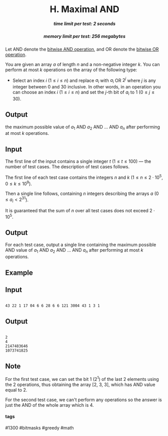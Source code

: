 <h1 style='text-align: center;'> H. Maximal AND</h1>

<h5 style='text-align: center;'>time limit per test: 2 seconds</h5>
<h5 style='text-align: center;'>memory limit per test: 256 megabytes</h5>

Let $\mathsf{AND}$ denote the [bitwise AND operation](https://en.wikipedia.org/wiki/Bitwise_operation#AND), and $\mathsf{OR}$ denote the [bitwise OR operation](https://en.wikipedia.org/wiki/Bitwise_operation#OR).

You are given an array $a$ of length $n$ and a non-negative integer $k$. You can perform at most $k$ operations on the array of the following type:

* Select an index $i$ ($1 \leq i \leq n$) and replace $a_i$ with $a_i$ $\mathsf{OR}$ $2^j$ where $j$ is any integer between $0$ and $30$ inclusive. In other words, in an operation you can choose an index $i$ ($1 \leq i \leq n$) and set the $j$-th bit of $a_i$ to $1$ ($0 \leq j \leq 30$).

## Output

 the maximum possible value of $a_1$ $\mathsf{AND}$ $a_2$ $\mathsf{AND}$ $\dots$ $\mathsf{AND}$ $a_n$ after performing at most $k$ operations. 

## Input

The first line of the input contains a single integer $t$ ($1 \le t \le 100$) — the number of test cases. The description of test cases follows.

The first line of each test case contains the integers $n$ and $k$ ($1 \le n \le 2 \cdot 10^5$, $0 \le k \le 10^9$).

Then a single line follows, containing $n$ integers describing the arrays $a$ ($0 \leq a_i < 2^{31}$).

It is guaranteed that the sum of $n$ over all test cases does not exceed $2 \cdot 10^5$.

## Output

For each test case, output a single line containing the maximum possible $\mathsf{AND}$ value of $a_1$ $\mathsf{AND}$ $a_2$ $\mathsf{AND}$ $\dots$ $\mathsf{AND}$ $a_n$ after performing at most $k$ operations.

## Example

## Input


```

43 22 1 17 04 6 6 28 6 6 121 3004 43 1 3 1
```
## Output


```

2
4
2147483646
1073741825

```
## Note

For the first test case, we can set the bit $1$ ($2^1$) of the last $2$ elements using the $2$ operations, thus obtaining the array [$2$, $3$, $3$], which has $\mathsf{AND}$ value equal to $2$.

For the second test case, we can't perform any operations so the answer is just the $\mathsf{AND}$ of the whole array which is $4$.



#### tags 

#1300 #bitmasks #greedy #math 
